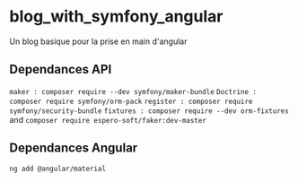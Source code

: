 # blog_with_symfony_angular

Un blog basique pour la prise en main d'angular

## Dependances API

`maker : composer require --dev symfony/maker-bundle`
`Doctrine : composer require symfony/orm-pack`
`register : composer require symfony/security-bundle`
`fixtures : composer require --dev orm-fixtures` and `composer require espero-soft/faker:dev-master`

## Dependances Angular

`ng add @angular/material`
